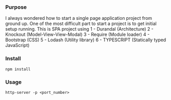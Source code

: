 ### Purpose ###
I always wondered how to start a single page application project from ground up.
One of the most difficult part to start a project is to get initial setup running.
This is SPA project using
1 - Durandal (Architecture)
2 - Knockout (Model-View-View-Modal)
3 - Require (Module loader)
4 - Bootstrap (CSS)
5 - Lodash (Utility library)
6 - TYPESCRIPT (Statically typed JavaScript)

### Install ###
```
npm install
```

### Usage ###
```
http-server -p <port_number>
```